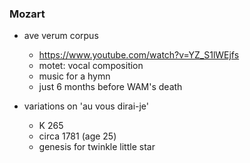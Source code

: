 
### Mozart

* ave verum corpus
    - https://www.youtube.com/watch?v=YZ_S1lWEjfs
    - motet: vocal composition
    - music for a hymn
    - just 6 months before WAM's death 

* variations on 'au vous dirai-je'
    - K 265
    - circa 1781 (age 25) 
    - genesis for twinkle little star
